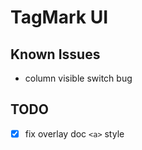 # TagMark UI

## Known Issues

* column visible switch bug

## TODO

* [x] fix overlay doc `<a>` style

